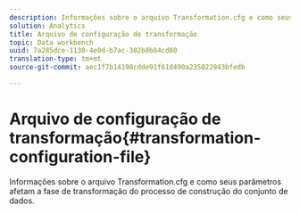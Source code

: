 ```yaml
---
description: Informações sobre o arquivo Transformation.cfg e como seus parâmetros afetam a fase de transformação do processo de construção do conjunto de dados.
solution: Analytics
title: Arquivo de configuração de transformação
topic: Data workbench
uuid: 7a285dce-1130-4e0d-b7ac-302b8b84cd80
translation-type: tm+mt
source-git-commit: aec1f7b14198cdde91f61d490a235022943bfedb

---
```



# Arquivo de configuração de transformação{#transformation-configuration-file}

Informações sobre o arquivo Transformation.cfg e como seus parâmetros afetam a fase de transformação do processo de construção do conjunto de dados.

